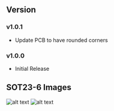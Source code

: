 ## Version
### v1.0.1
- Update PCB to have rounded corners
### v1.0.0
- Initial Release
## SOT23-6 Images
![alt text](https://github.com/function-x-design/smd-to-th-designs/blob/main/sot23-6/images/Front.png)
![alt text](https://github.com/function-x-design/smd-to-th-designs/blob/main/sot23-6/images/Back.png)
